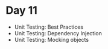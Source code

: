 # Day 11
- Unit Testing: Best Practices
- Unit Testing: Dependency Injection
- Unit Testing: Mocking objects